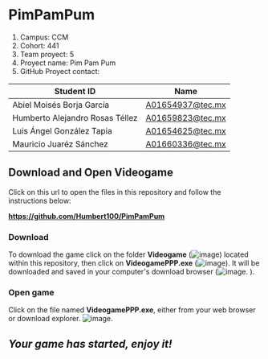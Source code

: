 # PimPamPum
1. Campus: CCM
2. Cohort: 441
3. Team proyect: 5
4. Proyect name: Pim Pam Pum
5. GitHub Proyect contact: 

| Student ID | Name |
| ------------- | ------------- |
|Abiel Moisés Borja García|A01654937@tec.mx |
|Humberto Alejandro Rosas Téllez    |A01659823@tec.mx |
|Luis Ángel González Tapia    |A01654625@tec.mx |
|Mauricio Juaréz Sánchez | A01660336@tec.mx |

## Download and Open Videogame

Click on this url to open the files in this repository and follow the instructions below:

**https://github.com/Humbert100/PimPamPum**

### Download

To download the game click on the folder **Videogame** (![image](https://user-images.githubusercontent.com/93540685/166613102-0f11a7cc-7c85-49a2-8bda-a605c0442adb.png)) located within this repository, then click on **VideogamePPP.exe** (![image](https://user-images.githubusercontent.com/93540685/166613236-0a58f391-8319-4c75-ac1b-79091784afef.png)). It will be downloaded and saved in your computer's download browser (![image](https://user-images.githubusercontent.com/93540685/166613290-57e53e50-727a-45d6-90de-a87c56c76daa.png).
).

### Open game

Click on the file named **VideogamePPP.exe**, either from your web browser or download explorer.
![image](https://user-images.githubusercontent.com/93540685/166613312-6f8b23f3-7c40-4194-aed3-aaa7fbfc1ffe.png).
## **_Your game has started, enjoy it!_**

